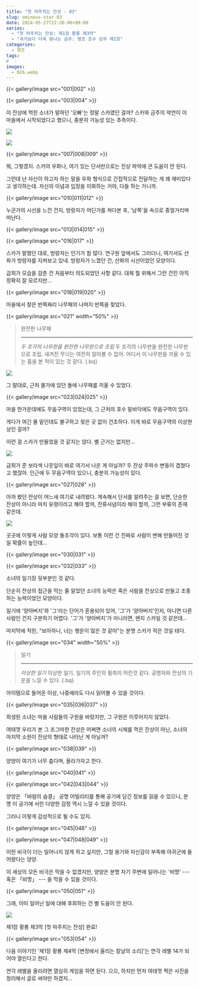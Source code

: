 ```yaml
---
title: "첫 마주치는 잔성 - 03"
slug: ominous-star-03
date: 2024-05-27T22:26:06+09:00
series:
  - "첫 마주치는 잔성: 제1장 황룡 제3막"
  - "과거보다 더욱 빛나는 금주: 명조 조수 임무 제1장"
categories:
  - 명조
tags:
#  - 
images:
  - 026.webp
---
```


{{< gallery/image src="001|002" >}}

{{< gallery/image src="003|004" >}}

이 잔상에 먹힌 소녀가 말하던 '오빠'는 정말 스카였던 걸까? 스카와 금주의 악연이 이 마을에서 시작되었다고 했으니, 충분히 가능성 있는 추측이다.

![](005.webp)

![](006.webp)

{{< gallery/image src="007|008|009" >}}

뭐, 그렇겠지. 스카의 우화나, 여기 있는 단서만으로는 진상 파악에 큰 도움이 안 된다.

그런데 난 자신이 하고자 하는 말을 우화 형식으로 간접적으로 전달하는 게 꽤 재미있다고 생각하는데. 자신의 이념과 입장을 미화하는 거야, 다들 하는 거니까.

{{< gallery/image src="010|011|012" >}}

누군가의 시선을 느낀 건지, 방랑자가 어딘가를 쳐다본 후, '남쪽'을 속으로 중얼거리며 떠난다.

{{< gallery/image src="013|014|015" >}}

{{< gallery/image src="016|017" >}}

스카가 말했던 대로, 방랑자는 인기가 참 많다. 연구원 앞에서도 그러더니, 여기서도 산화가 방랑자를 지켜보고 있네. 방랑자가 느꼈던 건, 산화의 시선이었던 모양이다.

금희가 모습을 감춘 건 처음부터 의도되었던 사항 같다. 대체 뭘 위해서 그런 건진 아직 정확히 잘 모르지만...

{{< gallery/image src="018|019|020" >}}

마을에서 찾은 반쪽짜리 나무패의 나머지 반쪽을 찾았다.

{{< gallery/image src="021" width="50%" >}}

> 완전한 나무패
> ***
> *두 조각의 나무판을 완전한 나무판으로 조립*
> 두 조각의 나무판을 완전한 나무판으로 조립. 새겨진 무늬는 여전히 알아볼 수 없어. 어디서 이 나무판을 끼울 수 있는 홈을 본 적이 있는 것 같다.
{.bq}

![](022.webp)

그 말대로, 근처 물가에 있던 돌에 나무패를 끼울 수 있었다.

{{< gallery/image src="023|024|025" >}}

마을 한가운데에도 무음구역이 있었는데, 그 근처의 호수 밑바닥에도 무음구역이 있다.

게다가 여긴 물 밑인데도 불구하고 젖은 곳 없이 건조하다. 이게 바로 무음구역의 이상현상인 걸까?

이런 걸 스카가 만들었을 것 같지는 않다. 별 근거는 없지만...

![](026.webp)

금희가 준 보라색 나뭇잎이 바로 여기서 나온 게 아닐까? 두 잔상 주파수 변동이 겹쳤다고 했잖아. 인근에 두 무음구역이 있으니, 충분히 가능성이 있다.

{{< gallery/image src="027|028" >}}

아까 봤던 잔상이 어느새 여기로 내려왔다. 계속해서 단서를 알려주는 걸 보면, 단순한 잔상이 아니라 마치 유령이라고 해야 할까, 잔류사념이라 해야 할까, 그런 부류의 존재 같은데.

![](029.webp)

곳곳에 이렇게 사람 모양 돌조각이 있다. 보통 이런 건 진짜로 사람이 변해 만들어진 것일 확률이 높던데...

{{< gallery/image src="030|031" >}}

{{< gallery/image src="032|033" >}}

소녀의 일기장 뒷부분인 것 같다.

단순히 잔상의 접근을 막는 줄 알았던 소녀의 능력은 죽은 사람을 잔상으로 만들고 조종하는 능력이었던 모양이다.

일기에 '양아버지'와 '그'라는 단어가 혼용되어 있어, '그'가 '양아버지'인지, 아니면 다른 사람인 건지 구분하기 어렵다. '그'가 '양아버지'가 아니라면, 왠지 스카일 것 같은데...

마지막에 적힌, "보아하니, 너는 행운이 많은 것 같아"는 분명 스카가 적은 것일 테다.

{{< gallery/image src="034" width="50%" >}}

> 일기
> ***
> *이상한 일기*
> 이상한 일기. 일기의 주인의 필촉이 어린것 같다. 공명자와 잔상의 기운을 느낄 수 있다.
{.bq}

아이템으로 들어온 이상, 나중에라도 다시 읽어볼 수 있을 것이다.

{{< gallery/image src="035|036|037" >}}

희생된 소녀는 마을 사람들의 구원을 바랐지만, 그 구원은 이루어지지 않았다.

여태껏 우리가 본 그 조그마한 잔상은 어쩌면 소녀의 시체를 먹은 잔상이 아닌, 소녀의 마지막 소원이 잔상의 형태로 나타난 게 아닐까?

{{< gallery/image src="038|039" >}}

양양이 여기가 너무 춥다며, 올라가자고 한다.

{{< gallery/image src="040|041" >}}

{{< gallery/image src="042|043|044" >}}

양양은 「바람의 숨결」 공명 어빌리티를 통해 공기에 담긴 정보를 읽을 수 있으니, 분명 이 공기에 서린 다양한 감정 역시 느낄 수 있을 것이다.

그러니 이렇게 감성적으로 될 수도 있지.

{{< gallery/image src="045|046" >}}

{{< gallery/image src="047|048|049" >}}

이런 비극이 더는 일어나지 않게 하고 싶지만, 그럴 용기와 자신감이 부족해 야귀군에 들어왔다는 양양.

이 세상의 모든 비극은 막을 수 없겠지만, 양양은 분명 자기 주변에 일어나는 '비명' --- 혹은 「비명」 --- 을 막을 수 있을 것이다.

{{< gallery/image src="050|051" >}}

그래, 이미 일어난 일에 대해 후회하는 건 별 도움이 안 된다.

![](052.webp)

제1장 황룡 제3막 \[첫 마주치는 잔성\] 완료!

{{< gallery/image src="053|054" >}}

다음 이야기인 '제1장 황룡 제4막 \[변정에서 울리는 칼날의 소리\]'는 연각 레벨 14가 되어야 열린다고 한다.

연각 레벨을 올리려면 열심히 게임을 하면 된다. 으으, 하지만 먼저 여태껏 찍은 사진을 정리해서 글로 써야만 하겠지...
